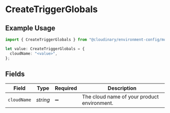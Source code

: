 # CreateTriggerGlobals

## Example Usage

```typescript
import { CreateTriggerGlobals } from "@cloudinary/environment-config/models/operations";

let value: CreateTriggerGlobals = {
  cloudName: "<value>",
};
```

## Fields

| Field                                       | Type                                        | Required                                    | Description                                 |
| ------------------------------------------- | ------------------------------------------- | ------------------------------------------- | ------------------------------------------- |
| `cloudName`                                 | *string*                                    | :heavy_minus_sign:                          | The cloud name of your product environment. |